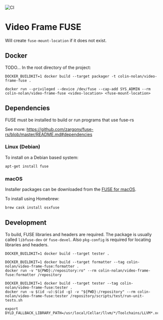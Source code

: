 ![CI](https://github.com/colin-nolan/video-frame-fuse/workflows/CI/badge.svg)

# Video Frame FUSE

Will create `fuse-mount-location` if it does not exist.


## Docker
TODO...
In the root directory of the project:
```
DOCKER_BUILDKIT=1 docker build --target packager -t colin-nolan/video-frame-fuse .
```

```
docker run --privileged --device /dev/fuse --cap-add SYS_ADMIN --rm colin-nolan/video-frame-fuse <video-location> <fuse-mount-location>
``` 


## Dependencies
FUSE must be installed to build or run programs that use fuse-rs

See more:
https://github.com/zargony/fuse-rs/blob/master/README.md#dependencies

### Linux (Debian)
To install on a Debian based system:
```sh 
apt-get install fuse
```

### macOS
Installer packages can be downloaded from the [FUSE for macOS](https://osxfuse.github.io/).

To install using Homebrew:
```sh
brew cask install osxfuse
```

## Development
To build, FUSE libraries and headers are required. The package is usually called `libfuse-dev` or `fuse-devel`. 
Also `pkg-config` is required for locating libraries and headers.

```
DOCKER_BUILDKIT=1 docker build --target tester .
```

```
DOCKER_BUILDKIT=1 docker build --target formatter --tag colin-nolan/video-frame-fuse:formatter .
docker run -v "${PWD}:/repository:ro" --rm colin-nolan/video-frame-fuse:formatter /repository
```

```
DOCKER_BUILDKIT=1 docker build --target tester --tag colin-nolan/video-frame-fuse:tester .
docker run -u $(id -u):$(id -g) -v "${PWD}:/repository" --rm colin-nolan/video-frame-fuse:tester /repository/scripts/test/run-unit-tests.sh
```

```
export DYLD_FALLBACK_LIBRARY_PATH=/usr/local/Cellar/llvm/*/Toolchains/LLVM*.xctoolchain/usr/lib
```